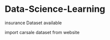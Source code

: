 # Data-Science-Learning

<p>insurance Dataset available</p>
<p>import carsale dataset from website</p>
